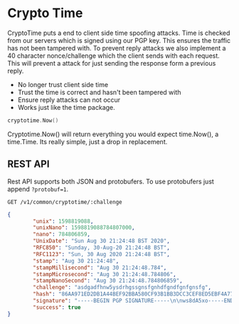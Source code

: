 # Crypto Time

CryptoTime puts a end to client side time spoofing attacks. Time is checked from our servers which is signed using our PGP key. This ensures the traffic has not been tampered with. To prevent reply attacks we also implement a 40 character nonce/challenge which the client sends with each request. This will prevent a attack for just sending the response form a previous reply.

- No longer trust client side time
- Trust the time is correct and hasn't been tampered with
- Ensure reply attacks can not occur
- Works just like the time package.

```go
cryptotime.Now()
```

Cryptotime.Now() will return everything you would expect time.Now(), a time.Time.
Its really simple, just a drop in replacement.

## REST API

Rest API supports both JSON and protobufers. To use protobufers just append `?protobuf=1`.

```
GET /v1/common/cryptotime/:challenge
```

```json
{
        "unix": 1598819088,
        "unixNano": 1598819088784807000,
        "nano": 784806859,
        "UnixDate": "Sun Aug 30 21:24:48 BST 2020",
        "RFC850": "Sunday, 30-Aug-20 21:24:48 BST",
        "RFC1123": "Sun, 30 Aug 2020 21:24:48 BST",
        "stamp": "Aug 30 21:24:48",
        "stampMillisecond": "Aug 30 21:24:48.784",
        "stampMicrosecond": "Aug 30 21:24:48.784806",
        "stampNanoSecond": "Aug 30 21:24:48.784806859",
        "challenge": "asdgadfhnw5ysdrhgssgnsfgnhdfgndfgnfgnsfg",
        "hash": "86AA971ED2DB1A44BEF92BBA580CF93B1BB3DCC3CEF8ED5EBF4A77F67A09FB51",
        "signature": "-----BEGIN PGP SIGNATURE-----\n\nws8dA5xo-----END PGP SIGNATURE-----",
        "success": true
}
```